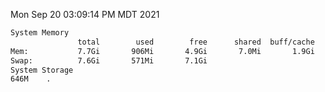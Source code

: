 Mon Sep 20 03:09:14 PM MDT 2021
```bash
System Memory
               total        used        free      shared  buff/cache   available
Mem:           7.7Gi       906Mi       4.9Gi       7.0Mi       1.9Gi       6.4Gi
Swap:          7.6Gi       571Mi       7.1Gi
System Storage
646M	.
```
